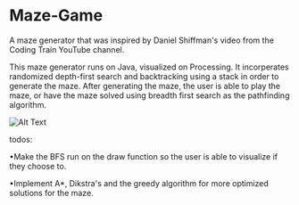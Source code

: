 # Maze-Game
A maze generator that was inspired by Daniel Shiffman's video from the Coding Train YouTube channel.

This maze generator runs on Java, visualized on Processing. It incorperates randomized depth-first search and backtracking using a stack in order to generate the maze. After generating the maze, the user is able to play the maze, or have the maze solved using breadth first search as the pathfinding algorithm.

![Alt Text](https://i.imgur.com/qak8wSJ.gif)


todos:

•Make the BFS run on the draw function so the user is able to visualize if they choose to.

•Implement A*, Dikstra's and the greedy algorithm for more optimized solutions for the maze.

